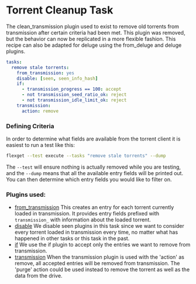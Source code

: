 # Torrent Cleanup Task

The clean_transmission plugin used to exist to remove old torrents from transmission after certain criteria had been met. This plugin was removed, but the behavior can now be replicated in a more flexible fashion. This recipe can also be adapted for deluge using the from_deluge and deluge plugins.

```yaml
tasks:
  remove stale torrents:
    from_transmission: yes
    disable: [seen, seen_info_hash]
    if:
      - transmission_progress == 100: accept
      - not transmission_seed_ratio_ok: reject
      - not transmission_idle_limit_ok: reject
    transmission:
      action: remove
```

### Defining Criteria
In order to determine what fields are available from the torrent client it is easiest to run a test like this:
```sh
flexget --test execute --tasks "remove stale torrents" --dump
```
The `--test` will ensure nothing is actually removed while you are testing, and the `--dump` means that all the available entry fields will be printed out. You can then determine which entry fields you would like to filter on.

### Plugins used:

- [from_transmission](/Plugins/from_transmission) This creates an entry for each torrent currently loaded in transmission. It provides entry fields prefixed with `transmission_` with information about the loaded torrent.
- [disable](/Plugins/disable) We disable seen plugins in this task since we want to consider every torrent loaded in transmission every time, no matter what has happened in other tasks or this task in the past.
- [if](/Plugins/if) We use the if plugin to accept only the entries we want to remove from transmission.
- [transmission](/Plugins/transmission) When the transmission plugin is used with the 'action' as remove, all accepted entries will be removed from transmission. The 'purge' action could be used instead to remove the torrent as well as the data from the drive.